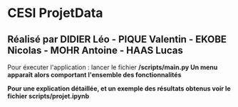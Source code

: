 # CESI ProjetData

## Réalisé par DIDIER Léo - PIQUE Valentin - EKOBE Nicolas - MOHR Antoine - HAAS Lucas

Pour éxecuter l'application : lancer le fichier <b>/scripts/main.py<b>
Un menu apparaît alors comportant l'ensemble des fonctionnalités

Pour une explication détaillée, et un exemple des résultats obtenus voir le fichier <b>scripts/projet.ipynb</b>
